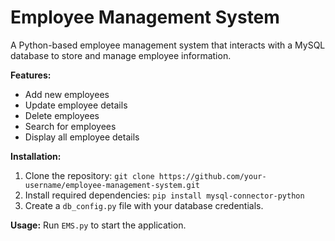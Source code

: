 # Employee Management System

A Python-based employee management system that interacts with a MySQL database to store and manage employee information.

**Features:**
* Add new employees
* Update employee details
* Delete employees
* Search for employees
* Display all employee details

**Installation:**
1. Clone the repository: `git clone https://github.com/your-username/employee-management-system.git`
2. Install required dependencies: `pip install mysql-connector-python`
3. Create a `db_config.py` file with your database credentials.

**Usage:**
Run `EMS.py` to start the application.
